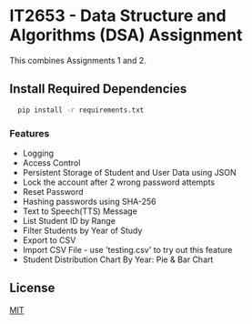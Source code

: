 # IT2653 - Data Structure and Algorithms (DSA) Assignment 

This combines Assignments 1 and 2.

## Install Required Dependencies

```bash
  pip install -r requirements.txt
```

### Features 

- Logging 
- Access Control 
- Persistent Storage of Student and User Data using JSON 
- Lock the account after 2 wrong password attempts
- Reset Password
- Hashing passwords using SHA-256
- Text to Speech(TTS) Message 
- List Student ID by Range 
- Filter Students by Year of Study
- Export to CSV
- Import CSV File - use 'testing.csv' to try out this feature
- Student Distribution Chart By Year: Pie & Bar Chart

## License

[MIT](https://github.com/Diablo2912/Student-Course-Registration-System/blob/main/LICENSE.md)

